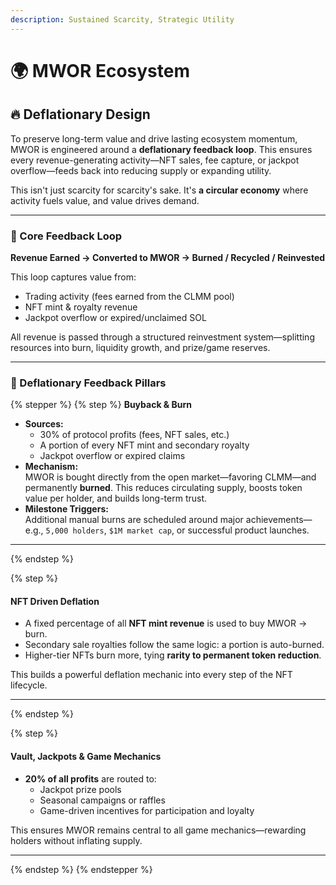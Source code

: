 ```yaml
---
description: Sustained Scarcity, Strategic Utility
---
```


# 🌍 MWOR Ecosystem

## 🔥 Deflationary Design&#x20;

To preserve long-term value and drive lasting ecosystem momentum, MWOR is engineered around a **deflationary feedback loop**. This ensures every revenue-generating activity—NFT sales, fee capture, or jackpot overflow—feeds back into reducing supply or expanding utility.

This isn't just scarcity for scarcity's sake. It's **a circular economy** where activity fuels value, and value drives demand.

***

### 🔁 Core Feedback Loop

**Revenue Earned → Converted to MWOR → Burned / Recycled / Reinvested**

This loop captures value from:

* Trading activity (fees earned from the CLMM pool)
* NFT mint & royalty revenue
* Jackpot overflow or expired/unclaimed SOL

All revenue is passed through a structured reinvestment system—splitting resources into burn, liquidity growth, and prize/game reserves.

***

### 🧩 Deflationary Feedback Pillars

{% stepper %}
{% step %}
&#x20;**Buyback & Burn**

* **Sources:**
  * 30% of protocol profits (fees, NFT sales, etc.)
  * A portion of every NFT mint and secondary royalty
  * Jackpot overflow or expired claims
* **Mechanism:**\
  MWOR is bought directly from the open market—favoring CLMM—and permanently **burned**. This reduces circulating supply, boosts token value per holder, and builds long-term trust.
* **Milestone Triggers:**\
  Additional manual burns are scheduled around major achievements—e.g., `5,000 holders`, `$1M market cap`, or successful product launches.

***
{% endstep %}

{% step %}
#### **NFT Driven Deflation**

* A fixed percentage of all **NFT mint revenue** is used to buy MWOR → burn.
* Secondary sale royalties follow the same logic: a portion is auto-burned.
* Higher-tier NFTs burn more, tying **rarity to permanent token reduction**.

This builds a powerful deflation mechanic into every step of the NFT lifecycle.

***
{% endstep %}

{% step %}
#### **Vault, Jackpots & Game Mechanics**

* **20% of all profits** are routed to:
  * Jackpot prize pools
  * Seasonal campaigns or raffles
  * Game-driven incentives for participation and loyalty

This ensures MWOR remains central to all game mechanics—rewarding holders without inflating supply.

***
{% endstep %}
{% endstepper %}

